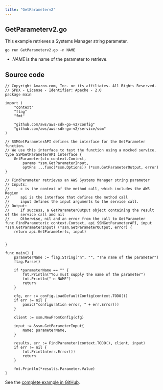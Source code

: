 ```yaml
---
title: "GetParameterv2"
---
```

## GetParameterv2.go

This example retrieves a Systems Manager string parameter.

`go run GetParameterv2.go -n NAME`

- _NAME_ is the name of the parameter to retrieve.

## Source code

```
// Copyright Amazon.com, Inc. or its affiliates. All Rights Reserved.
// SPDX - License - Identifier: Apache - 2.0
package main

import (
	"context"
	"flag"
	"fmt"

	"github.com/aws/aws-sdk-go-v2/config"
	"github.com/aws/aws-sdk-go-v2/service/ssm"
)

// SSMGetParameterAPI defines the interface for the GetParameter function.
// We use this interface to test the function using a mocked service.
type SSMGetParameterAPI interface {
	GetParameter(ctx context.Context,
		params *ssm.GetParameterInput,
		optFns ...func(*ssm.Options)) (*ssm.GetParameterOutput, error)
}

// FindParameter retrieves an AWS Systems Manager string parameter
// Inputs:
//     c is the context of the method call, which includes the AWS Region
//     api is the interface that defines the method call
//     input defines the input arguments to the service call.
// Output:
//     If success, a GetParameterOutput object containing the result of the service call and nil
//     Otherwise, nil and an error from the call to GetParameter
func FindParameter(c context.Context, api SSMGetParameterAPI, input *ssm.GetParameterInput) (*ssm.GetParameterOutput, error) {
	return api.GetParameter(c, input)


}

func main() {
	parameterName := flag.String("n", "", "The name of the parameter")
	flag.Parse()

	if *parameterName == "" {
		fmt.Println("You must supply the name of the parameter")
		fmt.Println("-n NAME")
		return
	}

	cfg, err := config.LoadDefaultConfig(context.TODO())
	if err != nil {
		panic("configuration error, " + err.Error())
	}

	client := ssm.NewFromConfig(cfg)

	input := &ssm.GetParameterInput{
		Name: parameterName,
	}

	results, err := FindParameter(context.TODO(), client, input)
	if err != nil {
		fmt.Println(err.Error())
		return
	}

	fmt.Println(*results.Parameter.Value)
}
```

See the [complete example in GitHub](https://github.com/awsdocs/aws-doc-sdk-examples/blob/master/gov2/ssm/GetParameter/GetParameterv2.go).